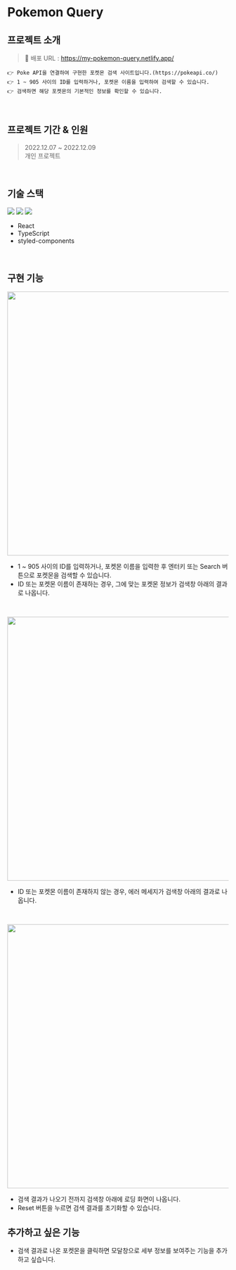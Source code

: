 # Pokemon Query
## 프로젝트 소개
>🔗 배포 URL : https://my-pokemon-query.netlify.app/
```
👉 Poke API을 연결하여 구현한 포켓몬 검색 사이트입니다.(https://pokeapi.co/)
👉 1 ~ 905 사이의 ID를 입력하거나, 포켓몬 이름을 입력하여 검색할 수 있습니다.
👉 검색하면 해당 포켓몬의 기본적인 정보를 확인할 수 있습니다.
```
<br>

## 프로젝트 기간 & 인원
>2022.12.07 ~ 2022.12.09 <br>
>개인 프로젝트
<br>

## 기술 스택
<img src="https://img.shields.io/badge/React-61DAFB?style=for-the-badge&logo=React&logoColor=000000"/> <img src="https://img.shields.io/badge/TypeScript-3178C6?style=for-the-badge&logo=TypeScript&logoColor=FFFFFF"/> <img src="https://img.shields.io/badge/styled-components-DB7093?style=for-the-badge&logo=styled-components&logoColor=FFFFFF"/>
- React
- TypeScript
- styled-components
<br>

## 구현 기능
<img src="https://user-images.githubusercontent.com/99578007/206618134-998fcedf-3de5-4409-b0d5-7508bf72336b.gif" width="600" /><br>
- 1 ~ 905 사이의 ID를 입력하거나, 포켓몬 이름을 입력한 후 엔터키 또는 Search 버튼으로 포켓몬을 검색할 수 있습니다.
- ID 또는 포켓몬 이름이 존재하는 경우, 그에 맞는 포켓몬 정보가 검색창 아래의 결과로 나옵니다.
<br>

<img src="https://user-images.githubusercontent.com/99578007/206618150-6ad0461e-2104-41a9-a3e0-68d49775d8f5.gif" width="600" /><br>
- ID 또는 포켓몬 이름이 존재하지 않는 경우, 에러 메세지가 검색창 아래의 결과로 나옵니다.
<br>

<img src="https://user-images.githubusercontent.com/99578007/206618154-7ba24a12-b1e6-43d1-8a4c-02b5e863ac9d.gif" width="600" /><br>
- 검색 결과가 나오기 전까지 검색창 아래에 로딩 화면이 나옵니다.
- Reset 버튼을 누르면 검색 결과를 초기화할 수 있습니다.

## 추가하고 싶은 기능
- 검색 결과로 나온 포켓몬을 클릭하면 모달창으로 세부 정보를 보여주는 기능을 추가하고 싶습니다.
